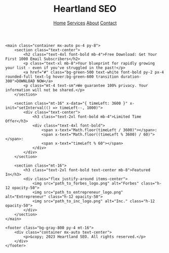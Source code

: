 <!DOCTYPE html>
<html lang="en">
<head>
    <meta charset="UTF-8">
    <meta name="viewport" content="width=device-width, initial-scale=1.0">
    <title>Heartland SEO - Expert SEO Consulting</title>
    <link href="https://cdn.jsdelivr.net/npm/tailwindcss@2.2.19/dist/tailwind.min.css" rel="stylesheet">
    <script src="https://cdn.jsdelivr.net/npm/alpinejs@3.x.x/dist/cdn.min.js" defer></script>
</head>
<body class="bg-gray-900 text-white">
    <header class="bg-yellow-500 py-4">
        <div class="container mx-auto flex justify-between items-center px-4">
            <h1 class="text-2xl font-bold">Heartland SEO</h1>
            <nav>
                <a href="#" class="mx-2 hover:underline">Home</a>
                <a href="#" class="mx-2 hover:underline">Services</a>
                <a href="#" class="mx-2 hover:underline">About</a>
                <a href="#" class="mx-2 hover:underline">Contact</a>
            </nav>
        </div>
    </header>

    <main class="container mx-auto px-4 py-8">
        <section class="text-center">
            <h2 class="text-4xl font-bold mb-4">Free Download: Get Your First 1000 Email Subscribers</h2>
            <p class="text-xl mb-8">Your blueprint for rapidly growing your list - even if you've struggled in the past!</p>
            <a href="#" class="bg-green-500 text-white font-bold py-2 px-4 rounded-full text-lg hover:bg-green-600 transition duration-300">DOWNLOAD NOW</a>
            <p class="mt-4 text-sm">We guarantee 100% privacy. Your information will not be shared.</p>
        </section>

        <section class="mt-16" x-data="{ timeLeft: 3600 }" x-init="setInterval(() => timeLeft--, 1000)">
            <div class="text-center">
                <h3 class="text-2xl font-bold mb-4">Limited Time Offer</h3>
                <div class="text-4xl font-bold">
                    <span x-text="Math.floor(timeLeft / 3600)"></span>:
                    <span x-text="Math.floor((timeLeft % 3600) / 60)"></span>:
                    <span x-text="timeLeft % 60"></span>
                </div>
            </div>
        </section>

        <section class="mt-16">
            <h3 class="text-2xl font-bold text-center mb-8">Featured In</h3>
            <div class="flex justify-around items-center">
                <img src="path_to_forbes_logo.png" alt="Forbes" class="h-12 opacity-50">
                <img src="path_to_entrepreneur_logo.png" alt="Entrepreneur" class="h-12 opacity-50">
                <img src="path_to_inc_logo.png" alt="Inc." class="h-12 opacity-50">
            </div>
        </section>
    </main>

    <footer class="bg-gray-800 py-4 mt-16">
        <div class="container mx-auto text-center">
            <p>&copy; 2023 Heartland SEO. All rights reserved.</p>
        </div>
    </footer>
</body>
</html>
